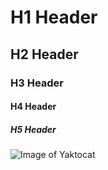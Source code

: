 # H1 Header
## H2 Header
### H3 Header
#### H4 Header
##### H5 Header
![Image of Yaktocat](https://octodex.github.com/images/yaktocat.png)
